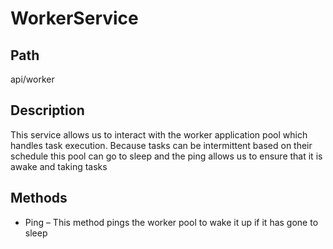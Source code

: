 [title]: # (Worker Service)
[tags]: # (Console and Internal Services)
[priority]: # (100) 
# WorkerService

## Path

api/worker

## Description

This service allows us to interact with the worker application pool which handles task execution.  Because tasks can be intermittent based on their schedule this pool can go to sleep and the ping allows us to ensure that it is awake and taking tasks

## Methods

* Ping – This method pings the worker pool to wake it up if it has gone to sleep